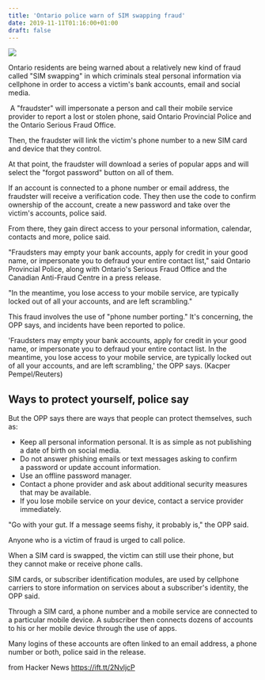 ```yaml
---
title: 'Ontario police warn of SIM swapping fraud'
date: 2019-11-11T01:16:00+01:00
draft: false
---
```


![](https://i.cbc.ca/1.3853861.1479327550!/fileImage/httpImage/image.jpg_gen/derivatives/16x9_620/apple-iphone-australia.jpg)  

Ontario residents are being warned about a relatively new kind of fraud called "SIM swapping" in which criminals steal personal information via cellphone in order to access a victim's bank accounts, email and social media.

 A "fraudster" will impersonate a person and call their mobile service provider to report a lost or stolen phone, said Ontario Provincial Police and the Ontario Serious Fraud Office.

Then, the fraudster will link the victim's phone number to a new SIM card and device that they control.

At that point, the fraudster will download a series of popular apps and will select the "forgot password" button on all of them. 

If an account is connected to a phone number or email address, the fraudster will receive a verification code. They then use the code to confirm ownership of the account, create a new password and take over the victim's accounts, police said.

From there, they gain direct access to your personal information, calendar, contacts and more, police said.

"Fraudsters may empty your bank accounts, apply for credit in your good name, or impersonate you to defraud your entire contact list," said Ontario Provincial Police, along with Ontario's Serious Fraud Office and the Canadian Anti-Fraud Centre in a press release.

"In the meantime, you lose access to your mobile service, are typically locked out of all your accounts, and are left scrambling."

This fraud involves the use of "phone number porting." It's concerning, the OPP says, and incidents have been reported to police.

'Fraudsters may empty your bank accounts, apply for credit in your good name, or impersonate you to defraud your entire contact list. In the meantime, you lose access to your mobile service, are typically locked out of all your accounts, and are left scrambling,' the OPP says. (Kacper Pempel/Reuters)

Ways to protect yourself, police say
------------------------------------

But the OPP says there are ways that people can protect themselves, such as:

*   Keep all personal information personal. It is as simple as not publishing a date of birth on social media.
*   Do not answer phishing emails or text messages asking to confirm a password or update account information.
*   Use an offline password manager.
*   Contact a phone provider and ask about additional security measures that may be available.
*   If you lose mobile service on your device, contact a service provider immediately.

"Go with your gut. If a message seems fishy, it probably is," the OPP said.

Anyone who is a victim of fraud is urged to call police.

When a SIM card is swapped, the victim can still use their phone, but they cannot make or receive phone calls.

SIM cards, or subscriber identification modules, are used by cellphone carriers to store information on services about a subscriber's identity, the OPP said.

Through a SIM card, a phone number and a mobile service are connected to a particular mobile device. A subscriber then connects dozens of accounts to his or her mobile device through the use of apps.

Many logins of these accounts are often linked to an email address, a phone number or both, police said in the release.

  
  
from Hacker News https://ift.tt/2NvljcP